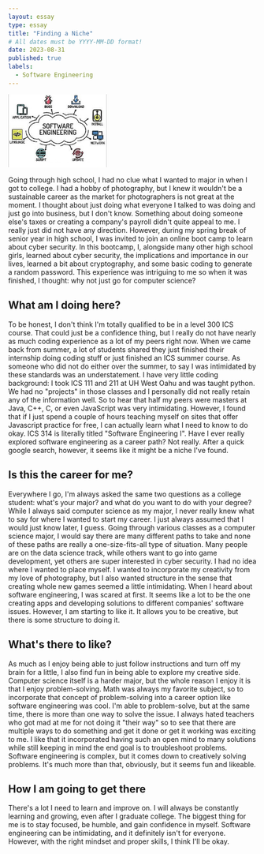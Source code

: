 ```yaml
---
layout: essay
type: essay
title: "Finding a Niche"
# All dates must be YYYY-MM-DD format!
date: 2023-08-31
published: true
labels:
  - Software Engineering
---
```



  <img width="200px" class="rounded float-start pe-4" src="../img/softeng.jpeg">



Going through high school, I had no clue what I wanted to major in when I got to college. I had a hobby of photography, but I knew it wouldn't be a sustainable career as the market for photographers is not great at the moment. I thought about just doing what everyone I talked to was doing and just go into business, but I don't know. Something about doing someone else's taxes or creating a company's payroll didn't quite appeal to me. I really just did not have any direction. However, during my spring break of senior year in high school, I was invited to join an online boot camp to learn about cyber security. In this bootcamp, I, alongside many other high school girls, learned about cyber security, the implications and importance in our lives, learned a bit about cryptography, and some basic coding to generate a random password. This experience was intriguing to me so when it was finished, I thought: why not just go for computer science?

## What am I doing here?

To be honest, I don't think I'm totally qualified to be in a level 300 ICS course. That could just be a confidence thing, but I really do not have nearly as much coding experience as a lot of my peers right now. When we came back from summer, a lot of students shared they just finished their internship doing coding stuff or just finished an ICS summer course. As someone who did not do either over the summer, to say I was intimidated by these standards was an understatement. I have very little coding background: I took ICS 111 and 211 at UH West Oahu and was taught python. We had no "projects" in those classes and I personally did not really retain any of the information well. So to hear that half my peers were masters at Java, C++, C, or even JavaScript was very intimidating. However, I found that if I just spend a couple of hours teaching myself on sites that offer Javascript practice for free, I can actually learn what I need to know to do okay. ICS 314 is literally titled "Software Engineering I". Have I ever really explored software engineering as a career path? Not really. After a quick google search, however, it seems like it might be a niche I've found.

## Is this the career for me?

Everywhere I go, I'm always asked the same two questions as a college student: what's your major? and what do you want to do with your degree? While I always said computer science as my major, I never really knew what to say for where I wanted to start my career. I just always assumed that I would just know later, I guess. Going through various classes as a computer science major, I would say there are many different paths to take and none of these paths are really a one-size-fits-all type of situation. Many people are on the data science track, while others want to go into game development, yet others are super interested in cyber security. I had no idea where I wanted to place myself. I wanted to incorporate my creativity from my love of photography, but I also wanted structure in the sense that creating whole new games seemed a little intimidating. When I heard about software engineering, I was scared at first. It seems like a lot to be the one creating apps and developing solutions to different companies' software issues. However, I am starting to like it. It allows you to be creative, but there is some structure to doing it.

## What's there to like?

As much as I enjoy being able to just follow instructions and turn off my brain for a little, I also find fun in being able to explore my creative side. Computer science itself is a harder major, but the whole reason I enjoy it is that I enjoy problem-solving. Math was always my favorite subject, so to incorporate that concept of problem-solving into a career option like software engineering was cool. I'm able to problem-solve, but at the same time, there is more than one way to solve the issue. I always hated teachers who got mad at me for not doing it "their way" so to see that there are multiple ways to do something and get it done or get it working was exciting to me. I like that it incorporated having such an open mind to many solutions while still keeping in mind the end goal is to troubleshoot problems. Software engineering is complex, but it comes down to creatively solving problems. It's much more than that, obviously, but it seems fun and likeable.

## How I am going to get there

There's a lot I need to learn and improve on. I will always be constantly learning and growing, even after I graduate college. The biggest thing for me is to stay focused, be humble, and gain confidence in myself. Software engineering can be intimidating, and it definitely isn't for everyone. However, with the right mindset and proper skills, I think I'll be okay.

